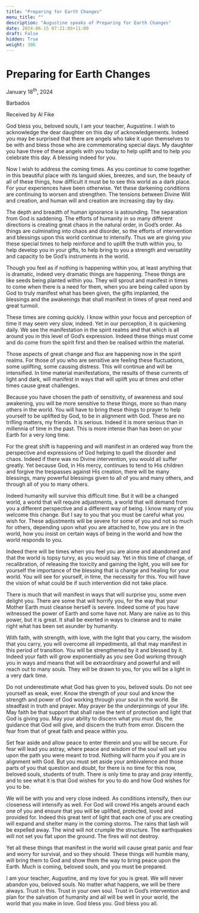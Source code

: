 ```yaml
---
title: "Preparing for Earth Changes"
menu_title: ""
description: "Augustine speaks of Preparing for Earth Changes"
date: 2024-06-15 07:21:03+11:00
draft: False
hidden: True
weight: 386
---
```

# Preparing for Earth Changes

January 18<sup>th</sup>, 2024

Barbados

Received by Al Fike 


God bless you, beloved souls, I am your teacher, Augustine. I wish to acknowledge the dear daughter on this day of acknowledgements. Indeed you may be surprised that there are angels who take it upon themselves to be with and bless those who are commemorating special days. My daughter you have three of these angels with you today to help uplift and to help you celebrate this day. A blessing indeed for you. 

Now I wish to address the coming times. As you continue to come together in this beautiful place with its languid skies, breezes, and sun, the beauty of all of these things, how difficult it must be to see this world as a dark place. For your experiences have been otherwise. Yet these darkening conditions are continuing to worsen and strengthen. The tensions between Divine Will and creation, and human will and creation are increasing day by day. 

The depth and breadth of human ignorance is astounding. The separation from God is saddening. The efforts of humanity in so many different directions is creating great chaos in the natural order, in God’s order. As things are culminating into chaos and disorder, so the efforts of intervention and blessings upon this world continue to intensify. Thus we are giving you these special times to help reinforce and to uplift the truth within you, to help develop you in your gifts, to help bring to you a strength and versatility and capacity to be God’s instruments in the world. 

Though you feel as if nothing is happening within you, at least anything that is dramatic, indeed very dramatic things are happening. These things are like seeds being planted within you. They will sprout and manifest in times to come when there is a need for them, when you are being called upon by God to truly manifest what has been given, the gifts implanted, the blessings and the awakenings that shall manifest in times of great need and great turmoil. 

These times are coming quickly. I know within your focus and perception of time it may seem very slow, indeed. Yet in our perception, it is quickening daily. We see the manifestation in the spirit realms and that which is all around you in this level of God’s expression. Indeed these things must come and do come from the spirit first and then be realised within the material.

Those aspects of great change and flux are happening now in the spirit realms. For those of you who are sensitive are feeling these fluctuations, some uplifting, some causing distress. This will continue and will be intensified. In time material manifestations, the results of these currents of light and dark, will manifest in ways that will uplift you at times and other times cause great challenges. 

Because you have chosen the path of sensitivity, of awareness and soul awakening, you will be more sensitive to these things, more so than many others in the world. You will have to bring these things to prayer to help yourself to be uplifted by God, to be in alignment with God. These are no trifling matters, my friends. It is serious. Indeed it is more serious than in millennia of time in the past. This is more intense than has been on your Earth for a very long time.

For the great shift is happening and will manifest in an ordered way from the perspective and expressions of God helping to quell the disorder and chaos. Indeed if there was no Divine intervention, you would all suffer greatly. Yet because God, in His mercy, continues to tend to His children and forgive the trespasses against His creation, there will be many blessings, many powerful blessings given to all of you and many others, and through all of you to many others.

Indeed humanity will survive this difficult time. But it will be a changed world, a world that will require adjustments, a world that will demand from you a different perspective and a different way of being. I know many of you welcome this change. But I say to you that you must be careful what you wish for. These adjustments will be severe for some of you and not so much for others, depending upon what you are attached to, how you are in the world, how you insist on certain ways of being in the world and how the world responds to you.

Indeed there will be times when you feel you are alone and abandoned and that the world is topsy turvy, as you would say. Yet in this time of change, of recalibration, of releasing the toxicity and gaining the light, you will see for yourself the importance of the blessing that is change and healing for your world. You will see for yourself, in time, the necessity for this. You will have the vision of what could be if such intervention did not take place.

There is much that will manifest in ways that will surprise you, some even delight you. There are some that will horrify you, for the way that your Mother Earth must cleanse herself is severe. Indeed some of you have witnessed the power of Earth and some have not. Many are naïve as to this power, but it is great. It shall be exerted in ways to cleanse and to make right what has been set asunder by humanity. 

With faith, with strength, with love, with the light that you carry, the wisdom that you carry, you will overcome all impediments, all that may manifest in this period of transition. You will be strengthened by it and blessed by it. Indeed your faith will grow exponentially as you see God working through you in ways and means that will be extraordinary and powerful and will reach out to many souls. They will be drawn to you, for you will be a light in a very dark time.

Do not underestimate what God has given to you, beloved souls. Do not see yourself as weak, ever. Know the strength of your soul and know the strength and power of God working through your soul in the world. Be steadfast in truth and prayer. May prayer be the underpinnings of your life. May faith be that support that shall raise the tent of protection and light that God is giving you. May your ability to discern what you must do, the guidance that God will give, and discern the truth from error. Discern the fear from that of great faith and peace within you.

Set fear aside and allow peace to enter therein and you will be secure. For fear will lead you astray, where peace and wisdom of the soul will set you upon the path you were meant to trod. Nothing will harm you if you are in alignment with God. But you must set aside your ambivalence and those parts of you that question and doubt, for there is no time for this now, beloved souls, students of truth. There is only time to pray and pray intently, and to see what it is that God wishes for you to do and how God wishes for you to be. 

We will be with you and very close indeed. As conditions intensify, then our closeness will intensify as well. For God will crowd His angels around each one of you and ensure that you will be uplifted, protected, loved and provided for. Indeed this great tent of light that each one of you are creating will expand and shelter many in the coming storms. The rains that lash will be expelled away. The wind will not crumple the structure. The earthquakes will not set you flat upon the ground. The fires will not destroy. 

Yet all these things that manifest in the world will cause great panic and fear and worry for survival, and so they should. These things will humble many, will bring them to God and show them the way to bring peace upon the Earth. Much is coming, beloved souls, and you must be prepared. 

I am your teacher, Augustine, and my love for you is great. We will never abandon you, beloved souls. No matter what happens, we will be there always. Trust in this. Trust in your own soul. Trust in God’s intervention and plan for the salvation of humanity and all will be well in your world, the world that you make in love. God bless you. God bless you all. 